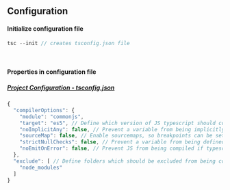 ## Configuration

#### Initialize configuration file 
```js
tsc --init // creates tsconfig.json file
```

<br>

#### Properties in configuration file
##### [Project Configuration - tsconfig.json](https://www.typescriptlang.org/docs/handbook/tsconfig-json.html)
```js
{
  "compilerOptions": {
    "module": "commonjs",
    "target": "es5", // Define which version of JS typescript should compile to
    "noImplicitAny": false, // Prevent a variable from being implicitly set to the `any` type when a variable is declared without a type and not defined with a value
    "sourceMap": false, // Enable sourcemaps, so breakpoints can be set in the typescript files directly
    "strictNullChecks": false, // Prevent a variable from being defined as null without having `null` defined as a type
    "noEmitOnError": false, // Prevent JS from being compiled if typescript errors are found
  },
  "exclude": [ // Define folders which should be excluded from being compiled
    "node_modules"
  ]
}
```

